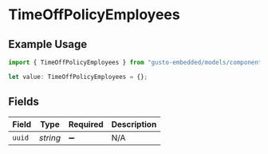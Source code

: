 # TimeOffPolicyEmployees

## Example Usage

```typescript
import { TimeOffPolicyEmployees } from "gusto-embedded/models/components";

let value: TimeOffPolicyEmployees = {};
```

## Fields

| Field              | Type               | Required           | Description        |
| ------------------ | ------------------ | ------------------ | ------------------ |
| `uuid`             | *string*           | :heavy_minus_sign: | N/A                |